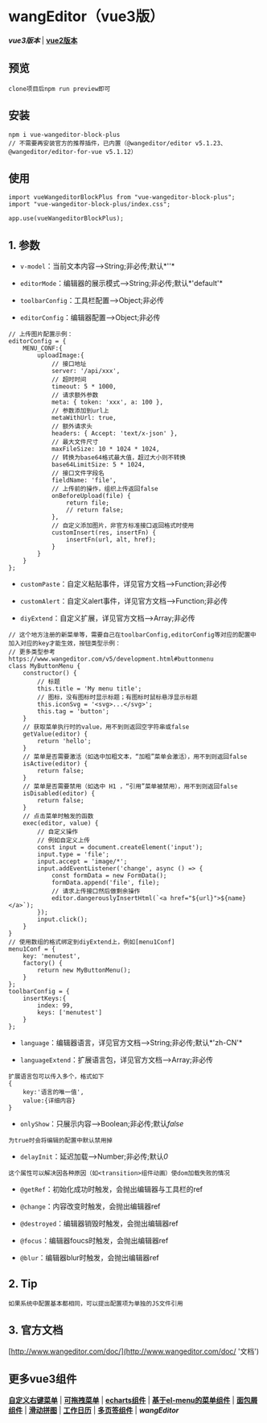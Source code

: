 # wangEditor（vue3版）
***vue3版本*** | [**vue2版本**](https://github.com/QuietHear/vue-wangEditor-block '右键新窗口浏览')

## 预览
	clone项目后npm run preview即可

## 安装
	npm i vue-wangeditor-block-plus
	// 不需要再安装官方的推荐插件，已内置（@wangeditor/editor v5.1.23、@wangeditor/editor-for-vue v5.1.12）

## 使用
	import vueWangeditorBlockPlus from "vue-wangeditor-block-plus";
	import "vue-wangeditor-block-plus/index.css";
	
	app.use(vueWangeditorBlockPlus);


## 1. 参数
* `v-model`：当前文本内容-->String;非必传;默认*''*

* `editorMode`：编辑器的展示模式-->String;非必传;默认*'default'*

* `toolbarConfig`：工具栏配置-->Object;非必传

* `editorConfig`：编辑器配置-->Object;非必传
>
	// 上传图片配置示例：
	editorConfig = {
		MENU_CONF:{
			uploadImage:{
				// 接口地址
				server: '/api/xxx',
				// 超时时间
				timeout: 5 * 1000,
				// 请求额外参数
				meta: { token: 'xxx', a: 100 },
				// 参数添加到url上
				metaWithUrl: true,
				// 额外请求头
				headers: { Accept: 'text/x-json' },
				// 最大文件尺寸
				maxFileSize: 10 * 1024 * 1024,
				// 转换为base64格式最大值，超过大小则不转换
				base64LimitSize: 5 * 1024,
				// 接口文件字段名
				fieldName: 'file',
				// 上传前的操作，组织上传返回false
				onBeforeUpload(file) {
					return file;
					// return false;
				},
				// 自定义添加图片，非官方标准接口返回格式时使用
				customInsert(res, insertFn) {
					insertFn(url, alt, href);
				}
			}
		}
	};
>

* `customPaste`：自定义粘贴事件，详见官方文档-->Function;非必传

* `customAlert`：自定义alert事件，详见官方文档-->Function;非必传

* `diyExtend`：自定义扩展，详见官方文档-->Array;非必传
>
	// 这个地方注册的新菜单等，需要自己在toolbarConfig,editorConfig等对应的配置中加入对应的key才能生效，按钮类型示例：
	// 更多类型参考 https://www.wangeditor.com/v5/development.html#buttonmenu
	class MyButtonMenu {
		constructor() {
			// 标题
			this.title = 'My menu title';
			// 图标，没有图标时显示标题；有图标时鼠标悬浮显示标题
			this.iconSvg = '<svg>...</svg>';
			this.tag = 'button';
		}
		// 获取菜单执行时的value，用不到则返回空字符串或false
		getValue(editor) {
			return 'hello';
		}
		// 菜单是否需要激活（如选中加粗文本，“加粗”菜单会激活），用不到则返回false
		isActive(editor) {
			return false;
		}
		// 菜单是否需要禁用（如选中 H1 ，“引用”菜单被禁用），用不到则返回false
		isDisabled(editor) {
			return false;
		}
		// 点击菜单时触发的函数
		exec(editor, value) {
			// 自定义操作
			// 例如自定义上传
			const input = document.createElement('input');
			input.type = 'file';
			input.accept = 'image/*';
			input.addEventListener('change', async () => {
				const formData = new FormData();
				formData.append('file', file);
				// 请求上传接口然后做剩余操作
				editor.dangerouslyInsertHtml(`<a href="${url}">${name}</a>`);
			});
			input.click();
		}
	}
	// 使用数组的格式绑定到diyExtend上，例如[menu1Conf]
	menu1Conf = {
		key: 'menutest',
		factory() {
			return new MyButtonMenu();
		}
	};
	toolbarConfig = {
		insertKeys:{
			index: 99,
			keys: ['menutest']
		}
	};
>

* `language`：编辑器语言，详见官方文档-->String;非必传;默认*'zh-CN'*

* `languageExtend`：扩展语言包，详见官方文档-->Array;非必传
>
	扩展语言包可以传入多个，格式如下
	{
		key:'语言的唯一值',
		value:{详细内容}
	}
>

* `onlyShow`：只展示内容-->Boolean;非必传;默认*false*
>
	为true时会将编辑的配置中默认禁用掉
>

* `delayInit`：延迟加载-->Number;非必传;默认*0*
>
	这个属性可以解决因各种原因（如<transition>组件动画）使dom加载失败的情况
>

* `@getRef`：初始化成功时触发，会抛出编辑器与工具栏的ref

* `@change`：内容改变时触发，会抛出编辑器ref

* `@destroyed`：编辑器销毁时触发，会抛出编辑器ref

* `@focus`：编辑器foucs时触发，会抛出编辑器ref

* `@blur`：编辑器blur时触发，会抛出编辑器ref


## 2. Tip
	如果系统中配置基本都相同，可以提出配置项为单独的JS文件引用


## 3. 官方文档
[http://www.wangeditor.com/doc/](http://www.wangeditor.com/doc/ '文档')


## 更多vue3组件
[**自定义右键菜单**](https://github.com/QuietHear/vue-diy-rightmenu-plus '右键新窗口浏览') | [**可拖拽菜单**](https://github.com/QuietHear/vue-drag-menu-plus '右键新窗口浏览') | [**echarts组件**](https://github.com/QuietHear/vue-echarts-block-plus '右键新窗口浏览') | [**基于el-menu的菜单组件**](https://github.com/QuietHear/vue-ele-nav-plus '右键新窗口浏览') | [**面包屑组件**](https://github.com/QuietHear/vue-permission-breads-plus '右键新窗口浏览') | [**滑动拼图**](https://github.com/QuietHear/vue-puzzle-slider-plus '右键新窗口浏览') | [**工作日历**](https://github.com/QuietHear/vue-shop-calendar-plus '右键新窗口浏览') | [**多页签组件**](https://github.com/QuietHear/vue-tabs-plus '右键新窗口浏览') | ***wangEditor***
